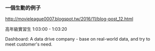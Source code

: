### 一個生動的例子

http://movieleague0007.blogspot.tw/2016/11/blog-post_12.html

高年級實習生 1:03:00 - 1:03:20

Dashboard: A data drive company - base on real-world data, and try to meet customer's need.